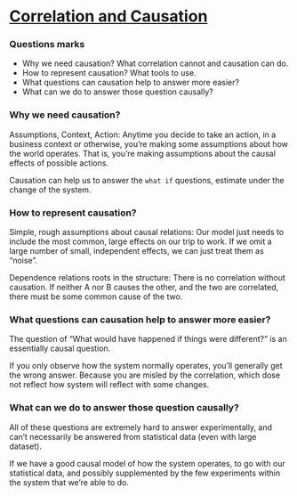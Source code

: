 # [Correlation and Causation](https://medium.com/causal-data-science/if-correlation-doesnt-imply-causation-then-what-does-c74f20d26438)

### Questions marks

- Why we need causation? What correlation cannot and causation can do.
- How to represent causation? What tools to use.
- What questions can causation help to answer more easier?
- What can we do to answer those question causally?

### Why we need causation?

Assumptions, Context, Action: 
Anytime you decide to take an action, in a business context or otherwise, you’re making some assumptions about how the world operates. That is, you’re making assumptions about the causal effects of possible actions.

Causation can help us to answer the `what if` questions, estimate under the change of the system.

### How to represent causation?

Simple, rough assumptions about causal relations:
Our model just needs to include the most common, large effects on our trip to work. If we omit a large number of small, independent effects, we can just treat them as “noise”.

Dependence relations roots in the structure:
There is no correlation without causation. If neither A nor B causes the other, and the two are correlated, there must be some common cause of the two.

### What questions can causation help to answer more easier?

The question of “What would have happened if things were different?” is an essentially causal question. 

If you only observe how the system normally operates, you’ll generally get the wrong answer.
Because you are misled by the correlation, which dose not reflect how system will reflect with some changes.

### What can we do to answer those question causally?

All of these questions are extremely hard to answer experimentally, and can’t necessarily be answered from statistical data (even with large dataset).

If we have a good causal model of how the system operates, to go with our statistical data, and possibly supplemented by the few experiments within the system that we’re able to do.